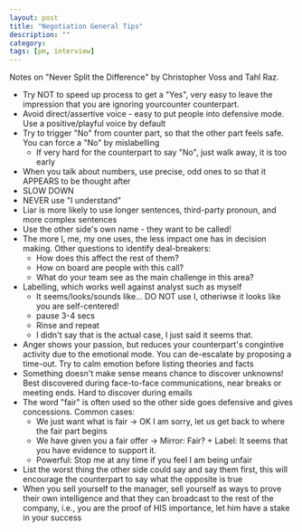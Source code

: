 ```yaml
---
layout: post
title: "Negotiation General Tips"
description: ""
category: 
tags: [pm, interview]
---
```

Notes on "Never Split the Difference" by Christopher Voss and Tahl Raz.

* Try NOT to speed up process to get a "Yes", very easy to leave the impression that you are ignoring yourcounter counterpart. 
* Avoid direct/assertive voice - easy to put people into defensive mode. Use a positive/playful voice by default
* Try to trigger "No" from counter part, so that the other part feels safe. You can force a "No" by mislabelling
  * If very hard for the counterpart to say "No", just walk away, it is too early
* When you talk about numbers, use precise, odd ones to so that it APPEARS to be thought after
* SLOW DOWN
* NEVER use "I understand"
* Liar is more likely to use longer sentences, third-party pronoun, and more complex sentences
* Use the other side's own name - they want to be called!
* The more I, me, my one uses, the less impact one has in decision making. Other questions to identify deal-breakers:
  * How does this affect the rest of them?
  * How on board are people with this call?
  * What do your team see as the main challenge in this area?
* Labelling, which works well against analyst such as myself
  * It seems/looks/sounds like... DO NOT use I, otheriwse it looks like you are self-centered!
  * pause 3-4 secs
  * Rinse and repeat
  * I didn't say that is the actual case, I just said it seems that.
* Anger shows your passion, but reduces your counterpart's congintive activity due to the emotional mode. You can de-escalate by proposing a time-out. Try to calm emotion before listing theories and facts
* Something doesn't make sense means chance to discover unknowns! Best discovered during face-to-face communications, near breaks or meeting ends. Hard to discover during emails
* The word "fair" is often used so the other side goes defensive and gives concessions. Common cases:
  * We just want what is fair -> OK I am sorry, let us get back to where the fair part begins
  * We have given you a fair offer -> Mirror: Fair? + Label: It seems that you have evidence to support it.
  * Powerful: Stop me at any time if you feel I am being unfair
* List the worst thing the other side could say and say them first, this will encourage the counterpart to say what the opposite is true
* When you sell yourself to the manager, sell yourself as ways to prove their own intelligence and that they can broadcast to the rest of the company, i.e., you are the proof of HIS importance, let him have a stake in your success

